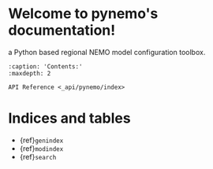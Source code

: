 # Welcome to pynemo's documentation!

a Python based regional NEMO model configuration toolbox.

```{toctree}
:caption: 'Contents:'
:maxdepth: 2

API Reference <_api/pynemo/index>
```

# Indices and tables

- {ref}`genindex`
- {ref}`modindex`
- {ref}`search`
